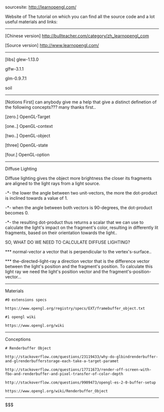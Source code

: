 sourcesite: http://learnopengl.com/

Website of The tutorial on which you can find all the source code and a lot useful materials and links:

************************************************************************************************************************
[Chinese version]
http://bullteacher.com/category/zh_learnopengl_com

[Source version]
http://www.learnopengl.com/

************************************************************************************************************************
[libs]
glew-1.13.0

glfw-3.1.1

glm-0.9.7.1

soil

************************************************************************************************************************
[Notions First]
can anybody give me a help that give a distinct definetion of the following concepts??? many thanks first..

[zero.] OpenGL-Target

[one..] OpenGL-context

[two..] OpenGL-object

[three] OpenGL-state

[four.] OpenGL-option

************************************************************************************************************************
Diffuse Lighting

  Diffuse lighting gives the object more brightness the closer its fragments are aligned to the light rays from a light source.
  
  -*- the lower the angle between two unit-vectors, the more the dot-product is inclined towards a value of 1.
  
  -*- when the angle between both vectors is 90-degrees, the dot-product becomes 0.
  
  -*- the resulting dot-product thus returns a scalar that we can use to calculate the light's impact on the fragment's color, resulting in differently lit fragments, based on their orientation towards  the light..
  
  SO, WHAT DO WE NEED TO CALCULATE DIFFUSE LIGHTING?
  
  ***  normal-vector    a vector that is perpendicular to the vertex's-surface..
  
  ***  the-directed-light-ray    a direction vector that is the difference vector between the light's position and the fragment's position. To calculate this light ray we need the light's position vector and the fragment's-position-vector...
  
************************************************************************************************************************
Materials

	#0 extensions specs
	
	https://www.opengl.org/registry/specs/EXT/framebuffer_object.txt
	
	#1 opengl wiki
	
	https://www.opengl.org/wiki

************************************************************************************************************************
Conceptions

	# Renderbuffer Object
	
	http://stackoverflow.com/questions/23119433/why-do-glbindrenderbuffer-and-glrenderbufferstorage-each-take-a-target-paramet
	
	http://stackoverflow.com/questions/17711673/render-off-screen-with-fbo-and-renderbuffer-and-pixel-transfer-of-color-depth
	
	http://stackoverflow.com/questions/9909473/opengl-es-2-0-buffer-setup
	
	https://www.opengl.org/wiki/Renderbuffer_Object
	


************************************************************************************************************************

$$$$$$$$$$$$$$$$$$$$$$$$$$$$$$$$$$$$$$$$$$$$$$$$$$$$$$$$$$$
